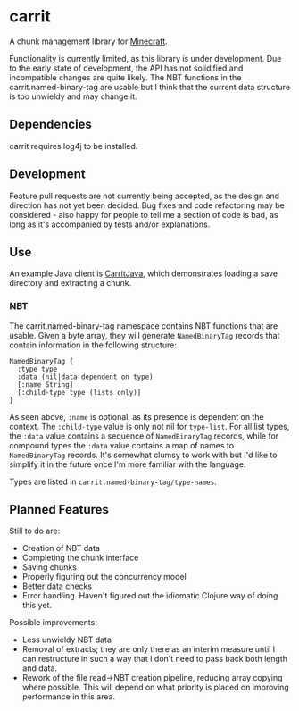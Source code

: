# carrit

A chunk management library for [Minecraft](http://www.minecraft.net/).

Functionality is currently limited, as this library is under development. Due to the early state of development, the API has not solidified and incompatible changes are quite likely. The NBT functions in the carrit.named-binary-tag are usable but I think that the current data structure is too unwieldy and may change it.

## Dependencies

carrit requires log4j to be installed.

## Development

Feature pull requests are not currently being accepted, as the design and direction has not yet been decided. Bug fixes and code refactoring may be considered - also happy for people to tell me a section of code is bad, as long as it's accompanied by tests and/or explanations.

## Use

An example Java client is [CarritJava](https://github.com/taufiqkh/CarritJava), which demonstrates loading a save directory and extracting a chunk. 

### NBT
The carrit.named-binary-tag namespace contains NBT functions that are usable. Given a byte array, they will generate `NamedBinaryTag` records that contain information in the following structure:

    NamedBinaryTag {
      :type type
      :data (nil|data dependent on type)
      [:name String]
      [:child-type type (lists only)]
    }

As seen above, `:name` is optional, as its presence is dependent on the context. The `:child-type` value is only not nil for `type-list`. For all list types, the `:data` value contains a sequence of `NamedBinaryTag` records, while for compound types the `:data` value contains a map of names to `NamedBinaryTag` records. It's somewhat clumsy to work with but I'd like to simplify it in the future once I'm more familiar with the language.

Types are listed in `carrit.named-binary-tag/type-names`.

## Planned Features

Still to do are:

* Creation of NBT data
* Completing the chunk interface
* Saving chunks
* Properly figuring out the concurrency model
* Better data checks
* Error handling. Haven't figured out the idiomatic Clojure way of doing this yet.

Possible improvements:

* Less unwieldy NBT data
* Removal of extracts; they are only there as an interim measure until I can restructure in such a way that I don't need to pass back both length and data.
* Rework of the file read->NBT creation pipeline, reducing array copying where possible. This will depend on what priority is placed on improving performance in this area.
